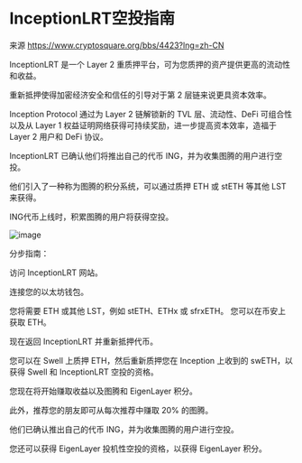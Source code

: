 #  InceptionLRT空投指南

来源 https://www.cryptosquare.org/bbs/4423?lng=zh-CN

InceptionLRT 是一个 Layer 2 重质押平台，可为您质押的资产提供更高的流动性和收益。 

重新抵押使得加密经济安全和信任的引导对于第 2 层链来说更具资本效率。 

Inception Protocol 通过为 Layer 2 链解锁新的 TVL 层、流动性、DeFi 可组合性以及从 Layer 1 权益证明网络获得可持续奖励，进一步提高资本效率，造福于 Layer 2 用户和 DeFi 协议。

InceptionLRT 已确认他们将推出自己的代币 ING，并为收集图腾的用户进行空投。 

他们引入了一种称为图腾的积分系统，可以通过质押 ETH 或 stETH 等其他 LST 来获得。 

ING代币上线时，积累图腾的用户将获得空投。


![image](https://github.com/roomyweb3/airdrops/assets/165030655/d342333c-8b0b-4553-97df-5ae0c4fd4458)

分步指南：

访问 InceptionLRT 网站。

连接您的以太坊钱包。

您将需要 ETH 或其他 LST，例如 stETH、ETHx 或 sfrxETH。 您可以在币安上获取 ETH。

现在返回 InceptionLRT 并重新抵押代币。

您可以在 Swell 上质押 ETH，然后重新质押您在 Inception 上收到的 swETH，以获得 Swell 和 InceptionLRT 空投的资格。

您现在将开始赚取收益以及图腾和 EigenLayer 积分。

此外，推荐您的朋友即可从每次推荐中赚取 20% 的图腾。

他们已确认推出自己的代币 ING，并为收集图腾的用户进行空投。

您还可以获得 EigenLayer 投机性空投的资格，以获得 EigenLayer 积分。
